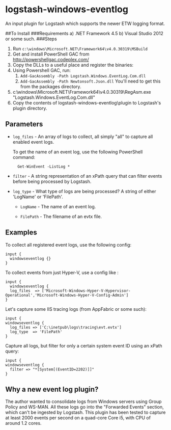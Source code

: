 logstash-windows-eventlog
=========================

An input plugin for Logstash which supports the newer ETW logging format.


##To Install
###Requirements
a) .NET Framework 4.5
b) Visual Studio 2012 or some such.
###Steps
1. Run `c:\windows\Microsoft.NET\Framework64\v4.0.30319\MSBuild`
1. Get and install PowerShell GAC from http://powershellgac.codeplex.com/
1. Copy the DLLs to a useful place and register the binaries:
  1. Using Powershell GAC, run:
     1. `Add-GacAssembly -Path Logstash.Windows.EventLog.Com.dll`
	 1. `Add-GacAssembly -Path Newtonsoft.Json.dll` You'll need to get this from the packages directory.
  1. c:\windows\Microsoft.NET\Framework64\v4.0.30319\RegAsm.exe "Logstash.Windows.EventLog.Com.dll"
1. Copy the contents of logstash-windows-eventlog\plugin to Logstash's plugin directory.

Parameters
----------

* `log_files` - An array of logs to collect, all simply "all" to capture all enabled event logs.
   
   To get the name of an event log, use the following PowerShell command:
    
        Get-WinEvent -ListLog *
  
* `filter`    - A string representation of an xPath query that can filter events before being processed
              by Logstash.
* `log_type`  - What type of logs are being processed? A string of either 'LogName' or 'FilePath'.

   * `LogName` - The name of an event log.

   * `FilePath` - The filename of an evtx file.

Examples
--------

To collect all registered event logs, use the following config:

    input {
      windowseventlog {}
    }

To collect events from just Hyper-V, use a config like :

    input {
      windowseventlog {
      log_files  => ['Microsoft-Windows-Hyper-V-Hypervisor-Operational','Microsoft-Windows-Hyper-V-Config-Admin']
    }
  
Let's capture some IIS tracing logs (from AppFabric or some such):

    input {
    windowseventlog {
      log_files => ['C:\inetpub\logs\tracing\evt.evtx']
      log_type  => 'FilePath'
    }

Capture all logs, but filter for only a certain system event ID using an xPath query:
  
    input {
    windowseventlog {
      filter => "*[System[(EventID=2202)]]"
    }

Why a new event log plugin?
---------------------------
The author wanted to consolidate logs from Windows servers using Group Policy and WS-MAN. All these logs go into the
"Forwarded Events" section, which can't be ingested by Logstash. This plugin has been tested to capture at least 2000 events per second
on a quad-core Core i5, with CPU of around 1.2 cores.
